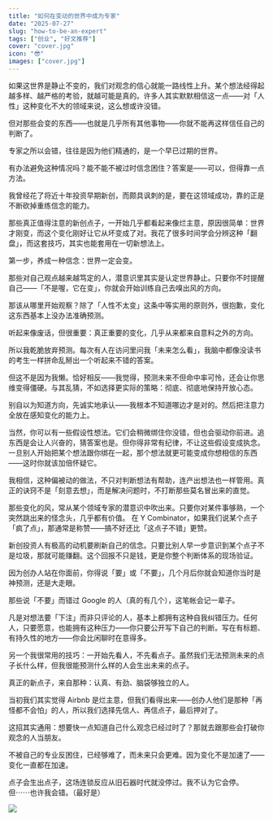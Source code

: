 ```yaml
---
title: "如何在变动的世界中成为专家"
date: "2025-07-27"
slug: "how-to-be-an-expert"
tags: ["创业", "好文推荐"]
cover: "cover.jpg"
icon: "😎"
images: ["cover.jpg"]
---
```

如果这世界是静止不变的，我们对观念的信心就能一路线性上升。某个想法经得起越多样、越严格的考验，就越可能是真的。许多人其实默默相信这一点——对「人性」这种变化不大的领域来说，这么想或许没错。



但对那些会变的东西——也就是几乎所有其他事物——你就不能再这样信任自己的判断了。



专家之所以会错，往往是因为他们精通的，是一个早已过期的世界。



有办法避免这种情况吗？能不能不被过时信念困住？答案是——可以，但得靠一点方法。



我曾经花了将近十年投资早期新创，而颇具讽刺的是，要在这领域成功，靠的正是不断砍掉重练信念的能力。



那些真正值得注意的新创点子，一开始几乎都看起来像烂主意，原因很简单：世界才刚变，而这个变化刚好让它从坏变成了对。我花了很多时间学会分辨这种「翻盘」，而这套技巧，其实也能套用在一切新想法上。



第一步，养成一种信念：世界一定会变。



那些对自己观点越来越笃定的人，潜意识里其实是认定世界静止。只要你不时提醒自己——「不是喔，它在变」，你就会开始训练自己去嗅出风的方向。



那该从哪里开始观察？除了「人性不太变」这条中等实用的原则外，很抱歉，变化这东西基本上没办法准确预测。



听起来像废话，但很重要：真正重要的变化，几乎从来都来自意料之外的方向。



所以我乾脆放弃预测。每次有人在访问里问我「未来怎么看」，我脑中都像没读书的考生一样拼命乱掰出一个听起来不错的答案。



但这不是因为我懒。恰好相反——我觉得，预测未来不但命中率可怜，还会让你思维变得僵硬。与其乱猜，不如选择更实际的策略：彻底、彻底地保持开放心态。



别自以为知道方向，先诚实地承认——我根本不知道哪边才是对的。然后把注意力全放在感知变化的能力上。



当然，你可以有一些假设性想法。它们会稍微绑住你没错，但也会驱动你前进。追东西是会让人兴奋的，猜答案也是。但你得非常有纪律，不让这些假设变成执念。
一旦别人开始把某个想法跟你绑在一起，那个想法就更可能变成你想相信的东西——这时你就该加倍怀疑它。



我相信，这种偏被动的做法，不只对判断想法有帮助，连产出想法也一样管用。真正的诀窍不是「刻意去想」，而是解决问题时，不打断那些莫名冒出来的直觉。



那些变化的风，常从某个领域专家的潜意识中吹出来。只要你对某件事够熟，一个突然跳出来的怪念头，几乎都有价值。
在 Y Combinator，如果我们说某个点子「疯了点」，那通常是称赞——搞不好还比「这点子不错」更赞。



新创投资人有极高的动机要刷新自己的信念。只要比别人早一步意识到某个点子不是垃圾，那就可能赚翻。这个回报不只是钱，更是你整个判断体系的现场验证。



因为创办人站在你面前，你得说「要」或「不要」，几个月后你就会知道你当时是神预测，还是大走眼。



那些说「不要」而错过 Google 的人（真的有几个），这笔帐会记一辈子。



凡是对想法要「下注」而非只评论的人，基本上都拥有这种自我纠错压力。任何人，只要愿意，也能拥有这种压力——你只要公开写下自己的判断。写在有标题、有持久性的地方——你会比闲聊时在意得多。



另一个我很常用的技巧：一开始先看人，不先看点子。虽然我们无法预测未来的点子长什么样，但我很能预测什么样的人会生出未来的点子。



真正的新点子，来自那种：认真、有劲、脑袋够独立的人。



当初我们其实觉得 Airbnb 是烂主意，但我们看得出来——创办人他们是那种「再怪都不会怕」的人，所以我们选择先信人、再信点子，最后押对了。



这招其实通用：想要快一点知道自己什么观念已经过时了？那就去跟那些会打破你观念的人当朋友。



不被自己的专业反困住，已经够难了，而未来只会更难。因为变化不是加速了——变化一直都在加速。



点子会生出点子，这场连锁反应从旧石器时代就没停过。我不认为它会停。
但⋯⋯也许我会错。（最好是）




![](https://prod-files-secure.s3.us-west-2.amazonaws.com/112d0858-5090-4d34-a606-b75eb8d65fd2/46476355-9cf3-4e99-9b7a-3531bc426380/1000202064.png?X-Amz-Algorithm=AWS4-HMAC-SHA256&X-Amz-Content-Sha256=UNSIGNED-PAYLOAD&X-Amz-Credential=ASIAZI2LB466TPK2JUP6%2F20250831%2Fus-west-2%2Fs3%2Faws4_request&X-Amz-Date=20250831T203101Z&X-Amz-Expires=3600&X-Amz-Security-Token=IQoJb3JpZ2luX2VjEJz%2F%2F%2F%2F%2F%2F%2F%2F%2F%2FwEaCXVzLXdlc3QtMiJHMEUCIQDG%2BhEjTozspQhne0xN74w2comwaYuWpBIppYJtHkzJdwIgIYWxJxcO4msXawKHlMMIsC7kGqOAQobN0XSjGugoEzMqiAQI9P%2F%2F%2F%2F%2F%2F%2F%2F%2F%2FARAAGgw2Mzc0MjMxODM4MDUiDMPo6Q%2B0TiozeUdqgircA5rl17FITgN0epQJtQWTzfocfuQF4H4axODSR0JGMwZoBQYlbYesx0cnguvSOcrDbAldy%2B0E68q1h8Jm2nsqxTemzWgLDMPz1eNnTkftvNf6XKI4VW%2B%2FCN79GhBbMOhCE1T40ESZI2cX7F4JGrsDa9woYbz%2FOzCqaW3Lmxvtt1dEr14lx407jfjA1iXfxwlePmTSSGgW1WYqKdZzgzzSp%2Fk3sACDev8beE17CvqtPH49qn2y4xGe4K%2F58xj%2FZDpQvhFdfnCJlRVjjbsVYP53j14CUZW6%2FIRzNQZSDEDVZwz%2BcIPW4sFBoqDM99XFdH4AXgK%2BcQ1BM5nZ9GHsq5%2FakgFXXz5lSkIzavY%2Bw7reGxBXRBGx0h4OsNzZj8HKgqzten5lDsEbIjB8rkClS%2BgeMHQ1sh2V6PLINGOOTh6wb0Y1An9geJFgiVEy%2F4%2BA9JOUaQmeQrKHRBJBEuwFFQrmuCTl4fiH2hdmlzicH%2FYqPFzkpy6hXCpsdnMS3HbfLZLTT8XoEnvxf1apwlHA8EcZCDcjDa%2F%2F7gzQQh8FwOVXjf5bL%2FYiNDQenTd3wb%2BNcxppj%2FnQhX7tUGTkkD3JZtRrab0108UvWoPHZvgDQoSqoGhFc6RcFMjJohM%2B%2FS5gMOrF0sUGOqUBw9hszo1pkgPn8kI6vQepmJxRhq5Zze%2F7WpYEJ%2BRY4nAIc4kg%2B3XwNKape%2FlpMulCSR7xLOwZTYfaF0c43DguICUOCoh4GBhH9rsuHEonzACMtxPrDSHySqD38D8qLF9ZPo3oXjfbpqh%2B3wG%2B9l%2B237laka3F11yQ%2BKQJ6HGvfqF4aAmeJSXtGC3hRwg%2FpoN3%2Fz1qfRfFvQ%2FvyvT7tLhS4CNMVnoE&X-Amz-Signature=f0814552c9806c53f90af94b1afe33189d70b844599b54fb8d4af85fa1c2934c&X-Amz-SignedHeaders=host&x-amz-checksum-mode=ENABLED&x-id=GetObject)

